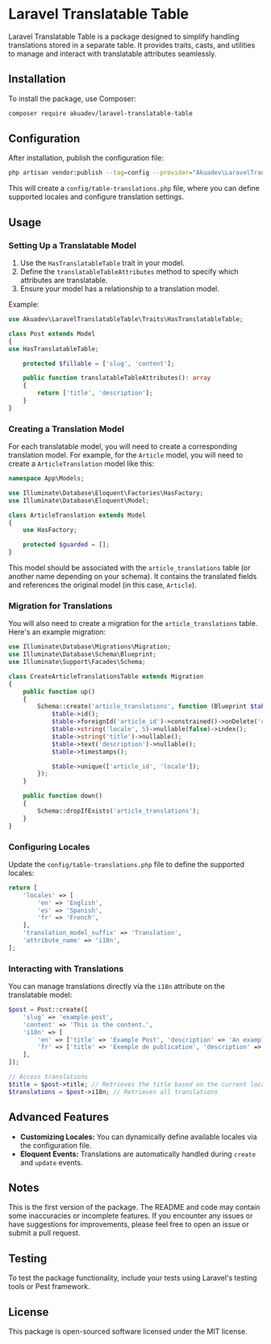 # Laravel Translatable Table

Laravel Translatable Table is a package designed to simplify handling translations stored in a separate table. It provides traits, casts, and utilities to manage and interact with translatable attributes seamlessly.

## Installation

To install the package, use Composer:

```bash
composer require akuadev/laravel-translatable-table
```

## Configuration

After installation, publish the configuration file:

```bash
php artisan vendor:publish --tag=config --provider="Akuadev\LaravelTranslatableTable\TranslatableTableServiceProvider"
```

This will create a `config/table-translations.php` file, where you can define supported locales and configure translation settings.

## Usage

### Setting Up a Translatable Model

1. Use the `HasTranslatableTable` trait in your model.
2. Define the `translatableTableAttributes` method to specify which attributes are translatable.
3. Ensure your model has a relationship to a translation model.

Example:

```php
use Akuadev\LaravelTranslatableTable\Traits\HasTranslatableTable;

class Post extends Model
{
use HasTranslatableTable;

    protected $fillable = ['slug', 'content'];

    public function translatableTableAttributes(): array
    {
        return ['title', 'description'];
    }
}
```


### Creating a Translation Model

For each translatable model, you will need to create a corresponding translation model. For example, for the `Article` model, you will need to create a `ArticleTranslation` model like this:

```php
namespace App\Models;

use Illuminate\Database\Eloquent\Factories\HasFactory;
use Illuminate\Database\Eloquent\Model;

class ArticleTranslation extends Model
{
    use HasFactory;

    protected $guarded = [];
}
```

This model should be associated with the `article_translations` table (or another name depending on your schema). It contains the translated fields and references the original model (in this case, `Article`).

### Migration for Translations

You will also need to create a migration for the `article_translations` table. Here's an example migration:

```php
use Illuminate\Database\Migrations\Migration;
use Illuminate\Database\Schema\Blueprint;
use Illuminate\Support\Facades\Schema;

class CreateArticleTranslationsTable extends Migration
{
    public function up()
    {
        Schema::create('article_translations', function (Blueprint $table) {
            $table->id();
            $table->foreignId('article_id')->constrained()->onDelete('cascade');
            $table->string('locale', 5)->nullable(false)->index();
            $table->string('title')->nullable();
            $table->text('description')->nullable();
            $table->timestamps();

            $table->unique(['article_id', 'locale']);
        });
    }

    public function down()
    {
        Schema::dropIfExists('article_translations');
    }
}
```

### Configuring Locales

Update the `config/table-translations.php` file to define the supported locales:

```php
return [
    'locales' => [
        'en' => 'English',
        'es' => 'Spanish',
        'fr' => 'French',
    ],
    'translation_model_suffix' => 'Translation',
    'attribute_name' => 'i18n',
];
```

### Interacting with Translations

You can manage translations directly via the `i18n` attribute on the translatable model:

```php
$post = Post::create([
    'slug' => 'example-post',
    'content' => 'This is the content.',
    'i18n' => [
        'en' => ['title' => 'Example Post', 'description' => 'An example post description.'],
        'fr' => ['title' => 'Exemple de publication', 'description' => 'Une description de publication.'],
    ],
]);

// Access translations
$title = $post->title; // Retrieves the title based on the current locale
$translations = $post->i18n; // Retrieves all translations
```

## Advanced Features

- **Customizing Locales:** You can dynamically define available locales via the configuration file.
- **Eloquent Events:** Translations are automatically handled during `create` and `update` events.

## Notes

This is the first version of the package. The README and code may contain some inaccuracies or incomplete features. If you encounter any issues or have suggestions for improvements, please feel free to open an issue or submit a pull request.

## Testing

To test the package functionality, include your tests using Laravel's testing tools or Pest framework.

## License

This package is open-sourced software licensed under the MIT license.
